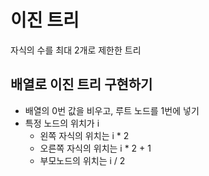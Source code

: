 # 이진 트리

자식의 수를 최대 2개로 제한한 트리

## 배열로 이진 트리 구현하기

- 배열의 0번 값을 비우고, 루트 노드를 1번에 넣기
- 특정 노드의 위치가 i
  - 왼쪽 자식의 위치는 i * 2
  - 오른쪽 자식의 위치는 i * 2 + 1
  - 부모노드의 위치는 i / 2

